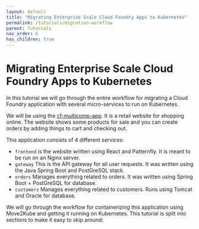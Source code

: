 ```yaml
---
layout: default
title: "Migrating Enterprise Scale Cloud Foundry Apps to Kubernetes"
permalink: /tutorials/migration-workflow
parent: Tutorials
nav_order: 6
has_children: true
---
```


# Migrating Enterprise Scale Cloud Foundry Apps to Kubernetes

In this tutorial we will go through the entire workflow for migrating a Cloud Foundry application with several micro-services to run on Kubernetes.

We will be using the [cf-multicomp-app](https://github.com/konveyor/move2kube-demos/tree/main/samples/cf-multicomp-app).
It is a retail website for shopping online. The website shows some products for sale and you can create orders by adding things to cart and checking out.

This application consists of 4 different services:
- `frontend` is the website written using React and Patternfly. It is meant to be run on an Nginx server.
- `gateway` This is the API gateway for all user requests. It was written using the Java Spring Boot and PostGreSQL stack.
- `orders` Manages everything related to orders. It was written using Spring Boot + PostGreSQL for database.
- `customers` Manages everything related to customers. Runs using Tomcat and Oracle for database.

We will go through the workflow for containerizing this application using Move2Kube and getting it running on Kubernetes.
This tutorial is split into sections to make it easy to skip around:
